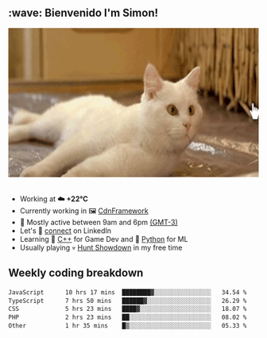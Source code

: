 <h2>:wave: <b>Bienvenido I'm Simon!&nbsp;</b></h2>

<section>
  <img src="./static/banner.gif" height=300 width=1000>
</section>

<br>

<ul>
  <li>
		<!--START_SECTION:weather-->
		Working at <b>☁️   +22°C</b>
		<!--END_SECTION:weather-->
  </li>
  <li>
    Currently working in 🖼️&nbsp;<a href=https://github.com/snapverse/cdn-framework target=_blank>CdnFramework</a>
  </li>
  <li>
    🚩 Mostly active between 9am and 6pm <a href=https://onlinealarmkur.com/world/es target=_blank>(GMT-3)</a>
  </li>
  <li>
    Let's 🔗&nbsp;<a href=https://www.linkedin.com/in/itsimmons target=_blank>connect</a> on LinkedIn
  </li>
  <li>
    Learning 👴&nbsp;<a href=https://images3.memedroid.com/images/UPLOADED755/65f2bce6734f6.webp target=_blank>C++</a> for Game Dev and 🐍&nbsp;<a href=https://qph.cf2.quoracdn.net/main-qimg-4472b6229cb75bf66ab531f3ebd4f975-lq target=_blank>Python</a> for ML
  </li>
  <li>
    Usually playing 💀&nbsp;<a href=https://www.huntshowdown.com target=_blank>Hunt Showdown</a> in my free time
  </li>
</ul>

<h2><b>Weekly coding breakdown </b></h2>

<!--START_SECTION:waka-->

```txt
JavaScript      10 hrs 17 mins  ████████▓░░░░░░░░░░░░░░░░   34.54 %
TypeScript      7 hrs 50 mins   ██████▓░░░░░░░░░░░░░░░░░░   26.29 %
CSS             5 hrs 23 mins   ████▓░░░░░░░░░░░░░░░░░░░░   18.07 %
PHP             2 hrs 23 mins   ██░░░░░░░░░░░░░░░░░░░░░░░   08.02 %
Other           1 hr 35 mins    █▒░░░░░░░░░░░░░░░░░░░░░░░   05.33 %
```

<!--END_SECTION:waka-->

